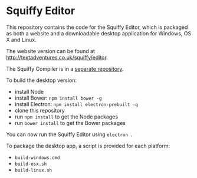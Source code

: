 # Squiffy Editor

This repository contains the code for the Squiffy Editor, which is packaged as both a website and a
downloadable desktop application for Windows, OS X and Linux.

The website version can be found at http://textadventures.co.uk/squiffy/editor.

The Squiffy Compiler is in a [separate repository](https://github.com/textadventures/squiffy).

To build the desktop version:

- install Node
- install Bower: `npm install bower -g`
- install Electron: `npm install electron-prebuilt -g`
- clone this repository
- run `npm install` to get the Node packages
- run `bower install` to get the Bower packages

You can now run the Squiffy Editor using `electron .`

To package the desktop app, a script is provided for each platform:

- `build-windows.cmd`
- `build-osx.sh`
- `build-linux.sh`

